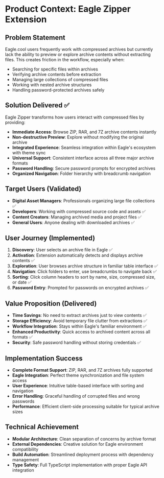 # Product Context: Eagle Zipper Extension

## Problem Statement
Eagle.cool users frequently work with compressed archives but currently lack the ability to preview or explore archive contents without extracting files. This creates friction in the workflow, especially when:
- Searching for specific files within archives
- Verifying archive contents before extraction
- Managing large collections of compressed files
- Working with nested archive structures
- Handling password-protected archives safely

## Solution Delivered ✅
Eagle Zipper transforms how users interact with compressed files by providing:
- **Immediate Access**: Browse ZIP, RAR, and 7Z archive contents instantly
- **Non-destructive Preview**: Explore without modifying the original archive
- **Integrated Experience**: Seamless integration within Eagle's ecosystem with theme sync
- **Universal Support**: Consistent interface across all three major archive formats
- **Password Handling**: Secure password prompts for encrypted archives
- **Organized Navigation**: Folder hierarchy with breadcrumb navigation

## Target Users (Validated)
- **Digital Asset Managers**: Professionals organizing large file collections ✅
- **Developers**: Working with compressed source code and assets ✅
- **Content Creators**: Managing archived media and project files ✅
- **General Users**: Anyone dealing with downloaded archives ✅

## User Journey (Implemented)
1. **Discovery**: User selects an archive file in Eagle ✅
2. **Activation**: Extension automatically detects and displays archive contents ✅
3. **Exploration**: User browses archive structure in familiar table interface ✅
4. **Navigation**: Click folders to enter, use breadcrumbs to navigate back ✅
5. **Sorting**: Click column headers to sort by name, size, compressed size, or date ✅
6. **Password Entry**: Prompted for passwords on encrypted archives ✅

## Value Proposition (Delivered)
- **Time Savings**: No need to extract archives just to view contents ✅
- **Storage Efficiency**: Avoid temporary file clutter from extractions ✅
- **Workflow Integration**: Stays within Eagle's familiar environment ✅
- **Enhanced Productivity**: Quick access to archived content across all formats ✅
- **Security**: Safe password handling without storing credentials ✅

## Implementation Success
- **Complete Format Support**: ZIP, RAR, and 7Z archives fully supported
- **Eagle Integration**: Perfect theme synchronization and file system access
- **User Experience**: Intuitive table-based interface with sorting and navigation
- **Error Handling**: Graceful handling of corrupted files and wrong passwords
- **Performance**: Efficient client-side processing suitable for typical archive sizes

## Technical Achievement
- **Modular Architecture**: Clean separation of concerns by archive format
- **External Dependencies**: Creative solution for Eagle environment compatibility
- **Build Automation**: Streamlined deployment process with dependency management
- **Type Safety**: Full TypeScript implementation with proper Eagle API integration